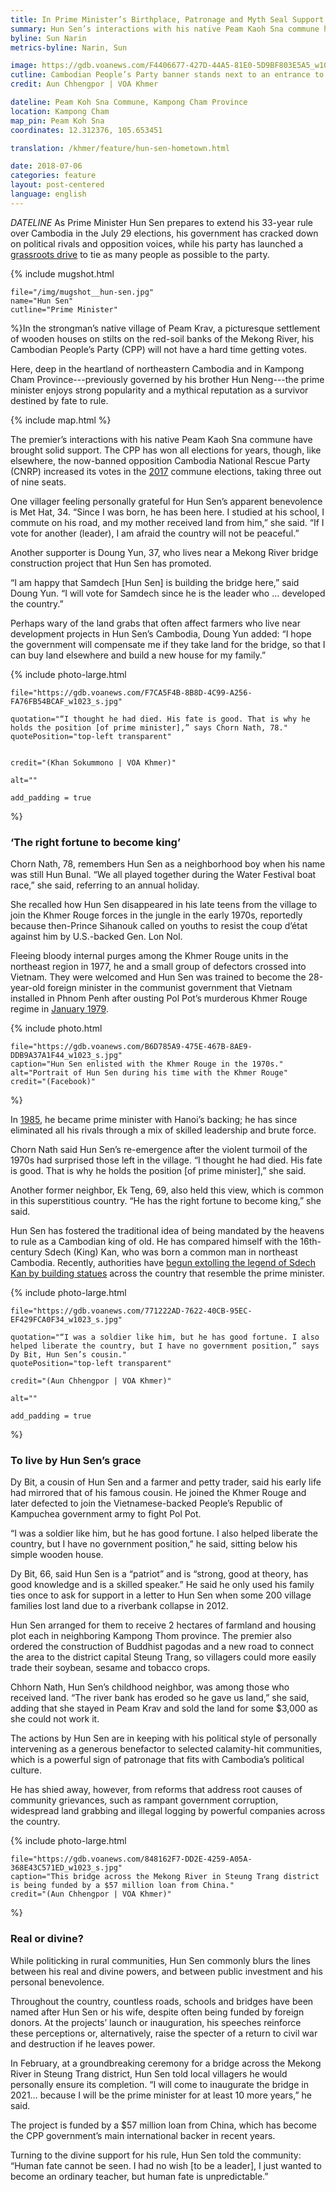 ```yaml
---
title: In Prime Minister’s Birthplace, Patronage and Myth Seal Support
summary: Hun Sen’s interactions with his native Peam Kaoh Sna commune have brought solid support to his ruling Cambodian People’s Party.
byline: Sun Narin
metrics-byline: Narin, Sun

image: https://gdb.voanews.com/F4406677-427D-44A5-81E0-5D9BF803E5A5_w1023_s.jpg
cutline: Cambodian People’s Party banner stands next to an entrance to one of the Buddhist temples in Peam Kaoh Sna commune, Prime Minister Hun Sen’s hometown, in Kampong Cham province. 
credit: Aun Chhengpor | VOA Khmer

dateline: Peam Koh Sna Commune, Kampong Cham Province
location: Kampong Cham
map_pin: Peam Koh Sna
coordinates: 12.312376, 105.653451

translation: /khmer/feature/hun-sen-hometown.html

date: 2018-07-06
categories: feature
layout: post-centered
language: english
---
```



$DATELINE$ As Prime Minister Hun Sen prepares to extend his 33-year rule over Cambodia in the July 29 elections, his government has cracked down on political rivals and opposition voices, while his party has launched a [grassroots drive](https://projects.voanews.com/cambodia-election-2018/english/background/feature/background-cash-oaths-and-holy-water.html) to tie as many people as possible to the party. 

{% include mugshot.html

	file="/img/mugshot__hun-sen.jpg"
	name="Hun Sen"
	cutline="Prime Minister"

%}In the strongman’s native village of Peam Krav, a picturesque settlement of wooden houses on stilts on the red-soil banks of the Mekong River, his Cambodian People’s Party (CPP) will not have a hard time getting votes.

Here, deep in the heartland of northeastern Cambodia and in Kampong Cham Province---previously governed by his brother Hun Neng---the prime minister enjoys strong popularity and a mythical reputation as a survivor destined by fate to rule. 



{% include map.html %}



The premier’s interactions with his native Peam Kaoh Sna commune have brought solid support. The CPP has won all elections for years, though, like elsewhere, the now-banned opposition Cambodia National Rescue Party (CNRP) increased its votes in the <a href="#june_2017" class="trigger__factbox">2017</a> commune elections, taking three out of nine seats.

One villager feeling personally grateful for Hun Sen’s apparent benevolence is Met Hat, 34. “Since I was born, he has been here. I studied at his school, I commute on his road, and my mother received land from him,” she said. “If I vote for another (leader), I am afraid the country will not be peaceful.”

Another supporter is Doung Yun, 37, who lives near a Mekong River bridge construction project that Hun Sen has promoted. 

“I am happy that Samdech [Hun Sen] is building the bridge here,” said Doung Yun. “I will vote for Samdech since he is the leader who ... developed the country.” 

Perhaps wary of the land grabs that often affect farmers who live near development projects in Hun Sen’s Cambodia, Doung Yun added: “I hope the government will compensate me if they take land for the bridge, so that I can buy land elsewhere and build a new house for my family.”


{% include photo-large.html 

	file="https://gdb.voanews.com/F7CA5F4B-8B8D-4C99-A256-FA76FB54BCAF_w1023_s.jpg"

	quotation="“I thought he had died. His fate is good. That is why he holds the position [of prime minister],” says Chorn Nath, 78."
	quotePosition="top-left transparent"


	credit="(Khan Sokummono | VOA Khmer)"

	alt=""

	add_padding = true

%}


### ‘The right fortune to become king’ ###


Chorn Nath, 78, remembers Hun Sen as a neighborhood boy when his name was still Hun Bunal. “We all played together during the Water Festival boat race,” she said, referring to an annual holiday. 

She recalled how Hun Sen disappeared in his late teens from the village to join the Khmer Rouge forces in the jungle in the early 1970s, reportedly because then-Prince Sihanouk called on youths to resist the coup d’état against him by U.S.-backed Gen. Lon Nol. 

Fleeing bloody internal purges among the Khmer Rouge units in the northeast region in 1977, he and a small group of defectors crossed into Vietnam. They were welcomed and Hun Sen was trained to become the 28-year-old foreign minister in the communist government that Vietnam installed in Phnom Penh after ousting Pol Pot’s murderous Khmer Rouge regime in <a href="#jan_7_1979" class="trigger__factbox">January 1979</a>.




{% include photo.html 

	file="https://gdb.voanews.com/B6D785A9-475E-467B-8AE9-DDB9A37A1F44_w1023_s.jpg"
	caption="Hun Sen enlisted with the Khmer Rouge in the 1970s."
	alt="Portrait of Hun Sen during his time with the Khmer Rouge"
	credit="(Facebook)"
%}



In <a href="#jan_14_1985" class="trigger__factbox">1985</a>, he became prime minister with Hanoi’s backing; he has since eliminated all his rivals through a mix of skilled leadership and brute force.

Chorn Nath said Hun Sen’s re-emergence after the violent turmoil of the 1970s had surprised those left in the village. “I thought he had died. His fate is good. That is why he holds the position [of prime minister],” she said. 

Another former neighbor, Ek Teng, 69, also held this view, which is common in this superstitious country. “He has the right fortune to become king,” she said.

Hun Sen has fostered the traditional idea of being mandated by the heavens to rule as a Cambodian king of old. He has compared himself with the 16th-century Sdech (King) Kan, who was born a common man in northeast Cambodia. Recently, authorities have [begun extolling the legend of Sdech Kan by building statues](http://www.apple.com) across the country that resemble the prime minister. 





{% include photo-large.html 

	file="https://gdb.voanews.com/771222AD-7622-40CB-95EC-EF429FCA0F34_w1023_s.jpg"

	quotation="“I was a soldier like him, but he has good fortune. I also helped liberate the country, but I have no government position,” says Dy Bit, Hun Sen’s cousin."
	quotePosition="top-left transparent"

	credit="(Aun Chhengpor | VOA Khmer)"

	alt=""

	add_padding = true

%}



### To live by Hun Sen’s grace ###


Dy Bit, a cousin of Hun Sen and a farmer and petty trader, said his early life had mirrored that of his famous cousin. He joined the Khmer Rouge and later defected to join the Vietnamese-backed People’s Republic of Kampuchea government army to fight Pol Pot. 

“I was a soldier like him, but he has good fortune. I also helped liberate the country, but I have no government position,” he said, sitting below his simple wooden house. 

Dy Bit, 66, said Hun Sen is a “patriot” and is “strong, good at theory, has good knowledge and is a skilled speaker.” He said he only used his family ties once to ask for support in a letter to Hun Sen when some 200 village families lost land due to a riverbank collapse in 2012.

Hun Sen arranged for them to receive 2 hectares of farmland and housing plot each in neighboring Kampong Thom province. The premier also ordered the construction of Buddhist pagodas and a new road to connect the area to the district capital Steung Trang, so villagers could more easily trade their soybean, sesame and tobacco crops.

Chhorn Nath, Hun Sen’s childhood neighbor, was among those who received land. “The river bank has eroded so he gave us land,” she said, adding that she stayed in Peam Krav and sold the land for some $3,000 as she could not work it. 

The actions by Hun Sen are in keeping with his political style of personally intervening as a generous benefactor to selected calamity-hit communities, which is a powerful sign of patronage that fits with Cambodia’s political culture. 

He has shied away, however, from reforms that address root causes of community grievances, such as rampant government corruption, widespread land grabbing and illegal logging by powerful companies across the country.





{% include photo-large.html 

	file="https://gdb.voanews.com/848162F7-DD2E-4259-A05A-368E43C571ED_w1023_s.jpg"
	caption="This bridge across the Mekong River in Steung Trang district is being funded by a $57 million loan from China."
	credit="(Aun Chhengpor | VOA Khmer)"
%}


### Real or divine? ###


While politicking in rural communities, Hun Sen commonly blurs the lines between his real and divine powers, and between public investment and his personal benevolence. 

Throughout the country, countless roads, schools and bridges have been named after Hun Sen or his wife, despite often being funded by foreign donors. At the projects’ launch or inauguration, his speeches reinforce these perceptions or, alternatively, raise the specter of a return to civil war and destruction if he leaves power.

In February, at a groundbreaking ceremony for a bridge across the Mekong River in Steung Trang district, Hun Sen told local villagers he would personally ensure its completion. “I will come to inaugurate the bridge in 2021… because I will be the prime minister for at least 10 more years,” he said. 

The project is funded by a $57 million loan from China, which has become the CPP government’s main international backer in recent years.

Turning to the divine support for his rule, Hun Sen told the community: “Human fate cannot be seen. I had no wish [to be a leader], I just wanted to become an ordinary teacher, but human fate is unpredictable.”



